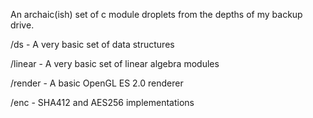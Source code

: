 An archaic(ish) set of c module droplets from the depths of my backup drive.

/ds - A very basic set of data structures

/linear - A very basic set of linear algebra modules

/render - A basic OpenGL ES 2.0 renderer

/enc - SHA412 and AES256 implementations
